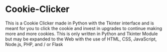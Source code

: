 # Cookie-Clicker
This is a Cookie Clicker made in Python with the Tkinter interface and is meant for you to click the cookie and invest in upgrades to continue making more and more cookies. This is only written in Python and Tkinter Module but may be expanded to the Web with the use of HTML, CSS, JavaScript, Node.js, PHP, and / or Flask
